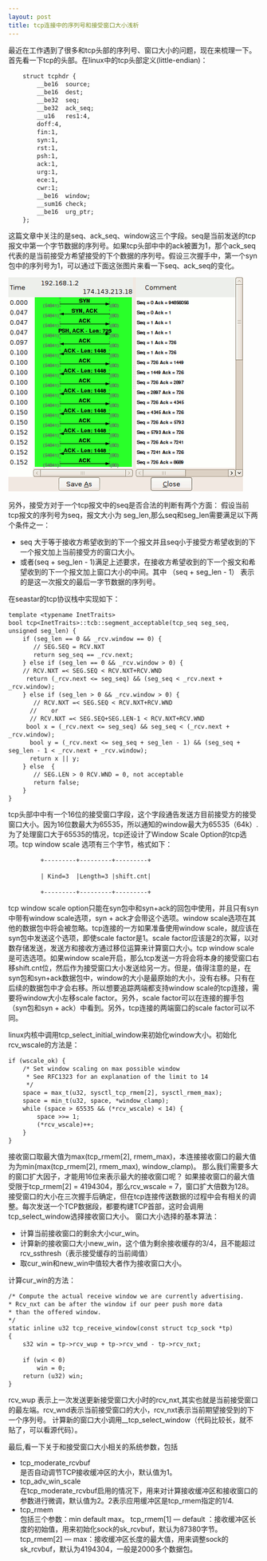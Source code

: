 ```yaml
---
layout: post
title: tcp连接中的序列号和接受窗口大小浅析 
---
```


最近在工作遇到了很多和tcp头部的序列号、窗口大小的问题，现在来梳理一下。  
首先看一下tcp的头部。在linux中的tcp头部定义(little-endian)：

		struct tcphdr {
			__be16	source;
			__be16	dest;
			__be32	seq;
			__be32	ack_seq;
			__u16	res1:4,
			doff:4,
			fin:1,
			syn:1,
			rst:1,
			psh:1,
			ack:1,
			urg:1,
			ece:1,
			cwr:1;
			__be16	window;
			__sum16	check;
			__be16	urg_ptr;
		};
		
这篇文章中关注的是seq、ack_seq、window这三个字段。seq是当前发送的tcp报文中第一个字节数据的序列号。如果tcp头部中中的ack被置为1，那个ack_seq代表的是当前接受方希望接受的下个数据的序列号。假设三次握手中，第一个syn包中的序列号为1，可以通过下面这张图片来看一下seq、ack_seq的变化。

<img src=https://raw.githubusercontent.com/hsiven/MarkdownPhotos/master/blog_4/tcp_flow_seq.png>


另外，接受方对于一个tcp报文中的seq是否合法的判断有两个方面：
假设当前tcp报文的序列号为seq，报文大小为 seg_len,那么seq和seg_len需要满足以下两个条件之一：

* 	seq 大于等于接收方希望收到的下一个报文并且seq小于接受方希望收到的下一个报文加上当前接受方的窗口大小。
*  或者(seq + seg_len - 1)满足上述要求，在接收方希望收到的下一个报文和希望收到的下一个报文加上窗口大小的中间。其中 （seq + seg_len - 1） 表示的是这一次报文的最后一字节数据的序列号。

在seastar的tcp协议栈中实现如下：

	template <typename InetTraits>
	bool tcp<InetTraits>::tcb::segment_acceptable(tcp_seq seg_seq, unsigned seg_len) {
    	if (seg_len == 0 && _rcv.window == 0) {
     	   // SEG.SEQ = RCV.NXT
     	   return seg_seq == _rcv.next;
    	} else if (seg_len == 0 && _rcv.window > 0) {
        // RCV.NXT =< SEG.SEQ < RCV.NXT+RCV.WND
       	 return (_rcv.next <= seg_seq) && (seg_seq < _rcv.next + _rcv.window);
    	} else if (seg_len > 0 && _rcv.window > 0) {
     	   // RCV.NXT =< SEG.SEQ < RCV.NXT+RCV.WND
      	  //    or
      	  // RCV.NXT =< SEG.SEQ+SEG.LEN-1 < RCV.NXT+RCV.WND
       	 bool x = (_rcv.next <= seg_seq) && seg_seq < (_rcv.next + _rcv.window);
      	  bool y = (_rcv.next <= seg_seq + seg_len - 1) && (seg_seq + seg_len - 1 < _rcv.next + _rcv.window);
      	  return x || y;
    	} else  {
     	   // SEG.LEN > 0 RCV.WND = 0, not acceptable
     	   return false;
   	 	}
	}

  tcp头部中中有一个16位的接受窗口字段，这个字段通告发送方目前接受方的接受窗口大小。因为16位数最大为65535，所以通知的window最大为65535（64k）.为了处理窗口大于65535的情况，tcp还设计了Window Scale Option的tcp选项。tcp window scale 选项有三个字节，格式如下：
    

             +---------+---------+---------+

             | Kind=3  |Length=3 |shift.cnt|

             +---------+---------+---------+
  
tcp window scale option只能在syn包中和syn+ack的回包中使用，并且只有syn中带有window scale选项，syn + ack才会带这个选项。window scale选项在其他的数据包中将会被忽略。tcp连接的一方如果准备使用window scale，就应该在syn包中发送这个选项，即使scale factor是1。scale factor应该是2的次幂，以对数存储发送，发送方和接收方通过移位运算来计算窗口大小。tcp window scale是可选选项。如果window scale开启，那么tcp发送一方将会将本身的接受窗口右移shift.cnt位，然后作为接受窗口大小发送给另一方。但是，值得注意的是，在syn包和syn+ack数据包中，window的大小是最原始的大小，没有右移。只有在后续的数据包中才会右移。所以想要追踪两端都支持window scale的tcp连接，需要将window大小左移scale factor。另外，scale factor可以在连接的握手包（syn包和syn + ack）中看到。另外，tcp连接的两端窗口的scale factor可以不同。

linux内核中调用tcp_select_initial_window来初始化window大小。初始化rcv_wscale的方法是：
	
	if (wscale_ok) {
		/* Set window scaling on max possible window
		 * See RFC1323 for an explanation of the limit to 14
		 */
		space = max_t(u32, sysctl_tcp_rmem[2], sysctl_rmem_max);
		space = min_t(u32, space, *window_clamp);
		while (space > 65535 && (*rcv_wscale) < 14) {
			space >>= 1;
			(*rcv_wscale)++;
		}
	}

接收窗口取最大值为max(tcp_rmem[2], rmem_max)，本连接接收窗口的最大值为为min(max(tcp_rmem[2], rmem_max), window_clamp)。
那么我们需要多大的窗口扩大因子，才能用16位来表示最大的接收窗口呢？
如果接收窗口的最大值受限于tcp_rmem[2] = 4194304，那么rcv_wscale = 7，窗口扩大倍数为128。  
接受窗口的大小在三次握手后确定，但在tcp连接传送数据的过程中会有相关的调整。每次发送一个TCP数据段，都要构建TCP首部，这时会调用tcp_select_window选择接收窗口大小。
窗口大小选择的基本算法：

* 计算当前接收窗口的剩余大小cur_win。
*  计算新的接收窗口大小new_win，这个值为剩余接收缓存的3/4，且不能超过rcv_ssthresh（表示接受缓存的当前阈值）
* 取cur_win和new_win中值较大者作为接收窗口大小。

计算cur_win的方法：

	/* Compute the actual receive window we are currently advertising.
 	* Rcv_nxt can be after the window if our peer push more data
 	* than the offered window.
 	*/
	static inline u32 tcp_receive_window(const struct tcp_sock *tp)
	{
		s32 win = tp->rcv_wup + tp->rcv_wnd - tp->rcv_nxt;

		if (win < 0)
			win = 0;
		return (u32) win;
	}

rcv_wup 表示上一次发送更新接受窗口大小时的rcv_nxt,其实也就是当前接受窗口的最左端。rcv_wnd表示当前接受窗口的大小，rcv_nxt表示当前期望接受到的下一个序列号。
计算新的窗口大小调用__tcp_select_window（代码比较长，就不贴了，可以看源代码）。  

最后,看一下关于和接受窗口大小相关的系统参数，包括

* tcp_moderate_rcvbuf  
是否自动调节TCP接收缓冲区的大小，默认值为1。
* tcp_adv_win_scale  
在tcp_moderate_rcvbuf启用的情况下，用来对计算接收缓冲区和接收窗口的参数进行微调，默认值为2。2表示应用缓冲区是tcp_rmem指定的1/4.
* tcp_rmem  
包括三个参数：min default max。
tcp_rmem[1] — default ：接收缓冲区长度的初始值，用来初始化sock的sk_rcvbuf，默认为87380字节。
tcp_rmem[2] — max：接收缓冲区长度的最大值，用来调整sock的sk_rcvbuf，默认为4194304，一般是2000多个数据包。 

